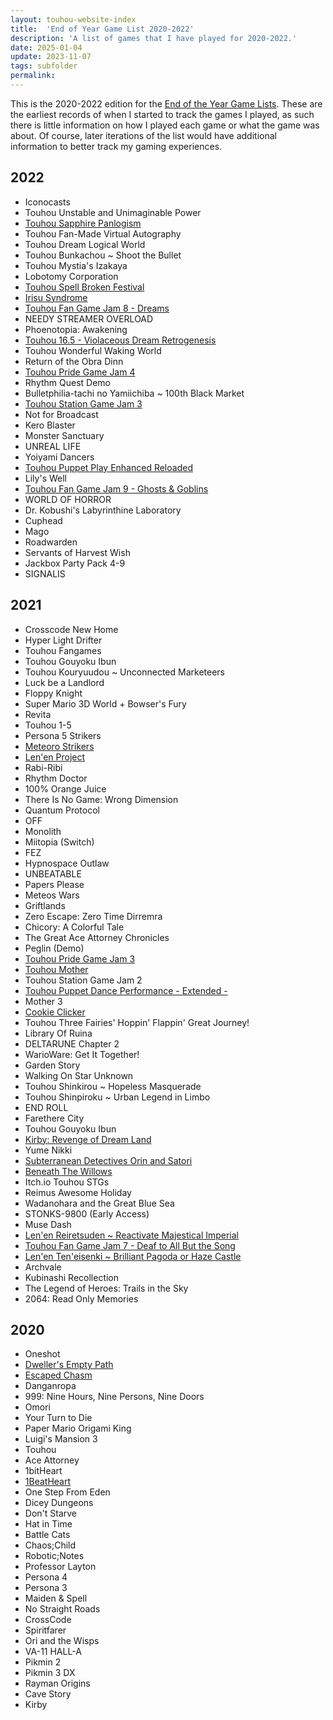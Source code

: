 ```yaml
---
layout: touhou-website-index
title:  'End of Year Game List 2020-2022'
description: 'A list of games that I have played for 2020-2022.'
date: 2025-01-04
update: 2023-11-07
tags: subfolder
permalink:
---
```


This is the 2020-2022 edition for the [End of the Year Game Lists](/indexes/game-list.html). These are the earliest records of when I started to track the games I played, as such there is little information on how I played each game or what the game was about. Of course, later iterations of the list would have additional information to better track my gaming experiences.

## 2022

- Iconocasts
- Touhou Unstable and Unimaginable Power
- [Touhou Sapphire Panlogism](https://urbanmagic.itch.io/thsp)
- Touhou Fan-Made Virtual Autography
- Touhou Dream Logical World
- Touhou Bunkachou ~ Shoot the Bullet
- Touhou Mystia's Izakaya
- Lobotomy Corporation
- [Touhou Spell Broken Festival](https://insys.itch.io/sdf)
- [Irisu Syndrome](https://archive.org/details/irisu-syndrome)
- [Touhou Fan Game Jam 8 - Dreams](https://itch.io/jam/touhou-jam-8)
- NEEDY STREAMER OVERLOAD
- Phoenotopia: Awakening
- [Touhou 16.5 - Violaceous Dream Retrogenesis](https://www.thpatch.net/wiki/User:Some_Guy_in_Paradise#Violaceous_Dream_Retrogenesis)
- Touhou Wonderful Waking World
- Return of the Obra Dinn
- [Touhou Pride Game Jam 4](https://itch.io/jam/touhou-pride-4)
- Rhythm Quest Demo
- Bulletphilia-tachi no Yamiichiba ~ 100th Black Market
- [Touhou Station Game Jam 3](https://www.youtube.com/playlist?list=PLxva2KEuzsf93ZZbLF-oBretnjB2jxzDB)
- Not for Broadcast
- Kero Blaster
- Monster Sanctuary
- UNREAL LIFE
- Yoiyami Dancers
- [Touhou Puppet Play Enhanced Reloaded](https://www.pokecommunity.com/threads/touhou-puppet-play-enhanced-reloaded-version-6-8d-released.372999/)
- Lily's Well
- [Touhou Fan Game Jam 9 - Ghosts & Goblins](https://itch.io/jam/touhou-jam-9)
- WORLD OF HORROR
- Dr. Kobushi's Labyrinthine Laboratory
- Cuphead
- Mago
- Roadwarden
- Servants of Harvest Wish
- Jackbox Party Pack 4-9
- SIGNALIS

## 2021

- Crosscode New Home
- Hyper Light Drifter
- Touhou Fangames
- Touhou Gouyoku Ibun
- Touhou Kouryuudou ~ Unconnected Marketeers
- Luck be a Landlord
- Floppy Knight
- Super Mario 3D World + Bowser's Fury
- Revita
- Touhou 1-5
- Persona 5 Strikers
- [Meteoro Strikers](https://sites.google.com/view/meteorostriker/home)
- [Len'en Project](https://lenen.shoutwiki.com/wiki/Len%27en_Project)
- Rabi-Ribi
- Rhythm Doctor
- 100% Orange Juice
- There Is No Game: Wrong Dimension
- Quantum Protocol
- OFF
- Monolith
- Miitopia (Switch)
- FEZ
- Hypnospace Outlaw
- UNBEATABLE
- Papers Please
- Meteos Wars
- Griftlands
- Zero Escape: Zero Time Dirremra
- Chicory: A Colorful Tale
- The Great Ace Attorney Chronicles
- Peglin (Demo)
- [Touhou Pride Game Jam 3](https://itch.io/jam/touhou-pride-jam-3)
- [Touhou Mother](https://vgperson.com/games/touhoumother.htm)
- Touhou Station Game Jam 2
- [Touhou Puppet Dance Performance - Extended -](http://gensoushinki.com/index.php?lang=en)
- Mother 3
- [Cookie Clicker](https://orteil.dashnet.org/cookieclicker/)
- Touhou Three Fairies' Hoppin' Flappin' Great Journey!
- Library Of Ruina
- DELTARUNE Chapter 2
- WarioWare: Get It Together!
- Garden Story
- Walking On Star Unknown
- Touhou Shinkirou ~ Hopeless Masquerade
- Touhou  Shinpiroku ~ Urban Legend in Limbo
- END ROLL
- Farethere City
- Touhou Gouyoku Ibun
- [Kirby: Revenge of Dream Land](https://www.youtube.com/watch?v=yS60d2xCtdg)
- Yume Nikki
- [Subterranean Detectives Orin and Satori](https://magpieteahouse.itch.io/subterranean-detectives-orin-and-satori)
- [Beneath The Willows](https://fionakaenbyou.itch.io/beneath-the-willows)
- Itch.io Touhou STGs
- Reimus Awesome Holiday
- Wadanohara and the Great Blue Sea
- STONKS-9800 (Early Access)
- Muse Dash
- [Len'en Reiretsuden ~ Reactivate Majestical Imperial](https://www.lenen.shoutwiki.com/wiki/Reactivate_Majestical_Imperial)
- [Touhou Fan Game Jam 7 - Deaf to All But the Song](https://itch.io/jam/touhou-jam-7)
- [Len'en Ten'eisenki ~ Brilliant Pagoda or Haze Castle](https://www.lenen.shoutwiki.com/wiki/Brilliant_Pagoda_or_Haze_Castle)
- Archvale
- Kubinashi Recollection
- The Legend of Heroes: Trails in the Sky
- 2064: Read Only Memories

## 2020

- Oneshot
- [Dweller's Empty Path](https://tuyoki.itch.io/dwellers-empty-path)
- [Escaped Chasm](https://tuyoki.itch.io/escaped-chasm)
- Danganropa
- 999: Nine Hours, Nine Persons, Nine Doors
- Omori
- Your Turn to Die
- Paper Mario Origami King
- Luigi's Mansion 3
- Touhou
- Ace Attorney
- 1bitHeart
- [1BeatHeart](https://vgperson.com/games/1beatheart.htm)
- One Step From Eden
- Dicey Dungeons
- Don't Starve
- Hat in Time
- Battle Cats
- Chaos;Child
- Robotic;Notes
- Professor Layton
- Persona 4
- Persona 3
- Maiden & Spell
- No Straight Roads
- CrossCode
- Spiritfarer
- Ori and the Wisps
- VA-11 HALL-A
- Pikmin 2
- Pikmin 3 DX
- Rayman Origins
- Cave Story
- Kirby